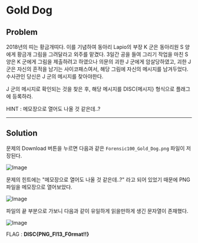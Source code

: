 # Gold Dog

## Problem

2018년의 띠는 황금개띠다. 
이를 기념하여 동아리 Lapio의 부장 K 군은 동아리원 S 양에게 황금개 그림을 그려달라고 외주를 맡겼다. 
3일간 공을 들여 그리기 작업을 마친 S 양은 K 군에게 그림을 제출하려고 하였으나 의문의 괴한 J 군에게 암살당하였고, 
괴한 J 군은 자신의 흔적을 남기는 사이코패스여서, 해당 그림에 자신의 메시지를 남겨두었다. 
수사관인 당신은 J 군의 메시지를 찾아야한다. 

J 군의 메시지로 확인되는 것을 찾은 후, 해당 메시지를 DISC{메시지} 형식으로 플래그에 등록하라. 

HINT : 메모장으로 열어도 나올 것 같은데..?

***

## Solution

문제의 Download 버튼을 누르면 다음과 같은 `Forensic100_Gold_Dog.png` 파일이 저장된다.

![Image](Image_Link.png)

문제의 힌트에는 "메모장으로 열어도 나올 것 같은데..?" 라고 되어 있었기 때문에 PNG 파일을 메모장으로 열어보았다.

![Image](Image_Link.png)

파일의 끝 부분으로 가보니 다음과 같이 유일하게 읽을만하게 생긴 문자열이 존재했다.

![Image](Image_Link.png)

FLAG : **DISC{PNG_FI13_F0rmat!!}**